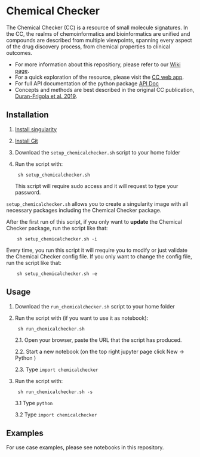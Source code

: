 # Chemical Checker

The Chemical Checker (CC) is a resource of small molecule signatures. In the CC, the realms of chemoinformatics and bioinformatics are unified and compounds are described from multiple viewpoints, spanning every aspect of the drug discovery process, from chemical properties to clinical outcomes.

* For more information about this repositiory, please refer to our [Wiki page](http://gitlab.sbnb.org/project-specific-repositories/chemical_checker/wikis/home).
* For a quick exploration of the resource, please visit the [CC web app](http://chemicalchecker.org).
* For full API documentation of the python package [API Doc](http://project-specific-repositories.sbnb-pages.irbbarcelona.pcb.ub.es/chemical_checker)
* Concepts and methods are best described in the original CC publication, [Duran-Frigola et al. 2019](https://www.dropbox.com/s/x2rqszfdfpqdqdy/duranfrigola_etal_ms_current.pdf?dl=0).

## Installation 

1. [Install singularity](https://www.sylabs.io/guides/2.6/user-guide/installation.html)

2. [Install Git](https://git-scm.com/book/en/v2/Getting-Started-Installing-Git)

3. Download the `setup_chemicalchecker.sh` script to your home folder

4. Run the script with:

        sh setup_chemicalchecker.sh

    This script will require sudo access and it will request to type your password.
    
`setup_chemicalchecker.sh` allows you to create a singularity image with all necessary packages including the Chemical Checker package.

After the first run of this script, if you only want to **update** the Chemical Checker package, run the script like that:

        sh setup_chemicalchecker.sh -i
        
Every time, you run this script it will rrequire you to modify or just validate the Chemical Checker config file.
If you only want to change the config file, run the script like that:

        sh setup_chemicalchecker.sh -e
    
## Usage

1. Download the `run_chemicalchecker.sh` script to your home folder

2. Run the script with (if you want to use it as notebook):

        sh run_chemicalchecker.sh

    2.1. Open your browser, paste the URL that the script has produced.

    2.2. Start a new notebook (on the top right jupyter page click New -> Python )

    2.3. Type `import chemicalchecker`

3. Run the script with:

        sh run_chemicalchecker.sh -s
        
    3.1 Type `python`
    
    3.2 Type `import chemicalchecker`

## Examples

For use case examples, please see notebooks in this repository.
